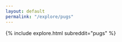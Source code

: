 ```yaml
---
layout: default
permalink: "/explore/pugs"
---
```


<link rel="stylesheet" type="text/css" href="/static/css/explore.css">
{% include explore.html subreddit="pugs" %}
